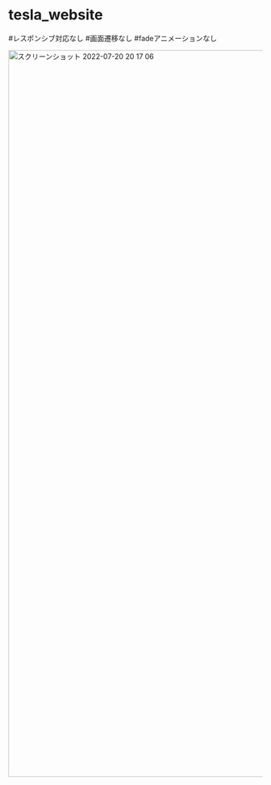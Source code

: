 # tesla_website

#レスポンシブ対応なし
#画面遷移なし
#fadeアニメーションなし

<img width="1440" alt="スクリーンショット 2022-07-20 20 17 06" src="https://user-images.githubusercontent.com/87256037/179969220-69f7ace7-3dcf-4bcc-8f45-97541457f439.png">
